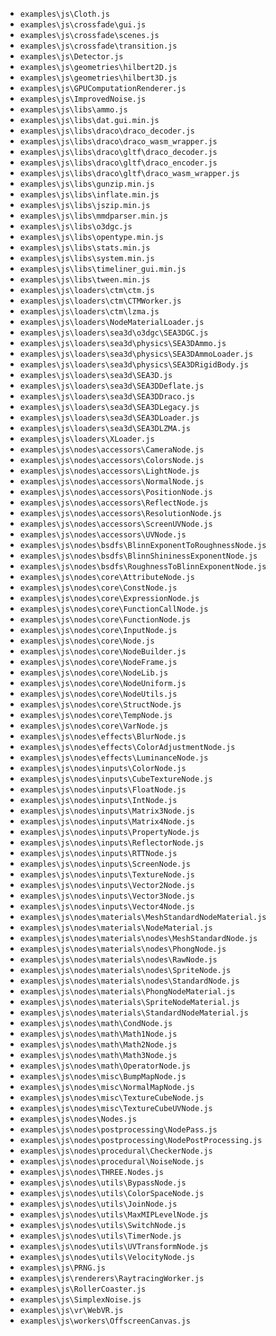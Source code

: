  - `examples\js\Cloth.js`
 - `examples\js\crossfade\gui.js`
 - `examples\js\crossfade\scenes.js`
 - `examples\js\crossfade\transition.js`
 - `examples\js\Detector.js`
 - `examples\js\geometries\hilbert2D.js`
 - `examples\js\geometries\hilbert3D.js`
 - `examples\js\GPUComputationRenderer.js`
 - `examples\js\ImprovedNoise.js`
 - `examples\js\libs\ammo.js`
 - `examples\js\libs\dat.gui.min.js`
 - `examples\js\libs\draco\draco_decoder.js`
 - `examples\js\libs\draco\draco_wasm_wrapper.js`
 - `examples\js\libs\draco\gltf\draco_decoder.js`
 - `examples\js\libs\draco\gltf\draco_encoder.js`
 - `examples\js\libs\draco\gltf\draco_wasm_wrapper.js`
 - `examples\js\libs\gunzip.min.js`
 - `examples\js\libs\inflate.min.js`
 - `examples\js\libs\jszip.min.js`
 - `examples\js\libs\mmdparser.min.js`
 - `examples\js\libs\o3dgc.js`
 - `examples\js\libs\opentype.min.js`
 - `examples\js\libs\stats.min.js`
 - `examples\js\libs\system.min.js`
 - `examples\js\libs\timeliner_gui.min.js`
 - `examples\js\libs\tween.min.js`
 - `examples\js\loaders\ctm\ctm.js`
 - `examples\js\loaders\ctm\CTMWorker.js`
 - `examples\js\loaders\ctm\lzma.js`
 - `examples\js\loaders\NodeMaterialLoader.js`
 - `examples\js\loaders\sea3d\o3dgc\SEA3DGC.js`
 - `examples\js\loaders\sea3d\physics\SEA3DAmmo.js`
 - `examples\js\loaders\sea3d\physics\SEA3DAmmoLoader.js`
 - `examples\js\loaders\sea3d\physics\SEA3DRigidBody.js`
 - `examples\js\loaders\sea3d\SEA3D.js`
 - `examples\js\loaders\sea3d\SEA3DDeflate.js`
 - `examples\js\loaders\sea3d\SEA3DDraco.js`
 - `examples\js\loaders\sea3d\SEA3DLegacy.js`
 - `examples\js\loaders\sea3d\SEA3DLoader.js`
 - `examples\js\loaders\sea3d\SEA3DLZMA.js`
 - `examples\js\loaders\XLoader.js`
 - `examples\js\nodes\accessors\CameraNode.js`
 - `examples\js\nodes\accessors\ColorsNode.js`
 - `examples\js\nodes\accessors\LightNode.js`
 - `examples\js\nodes\accessors\NormalNode.js`
 - `examples\js\nodes\accessors\PositionNode.js`
 - `examples\js\nodes\accessors\ReflectNode.js`
 - `examples\js\nodes\accessors\ResolutionNode.js`
 - `examples\js\nodes\accessors\ScreenUVNode.js`
 - `examples\js\nodes\accessors\UVNode.js`
 - `examples\js\nodes\bsdfs\BlinnExponentToRoughnessNode.js`
 - `examples\js\nodes\bsdfs\BlinnShininessExponentNode.js`
 - `examples\js\nodes\bsdfs\RoughnessToBlinnExponentNode.js`
 - `examples\js\nodes\core\AttributeNode.js`
 - `examples\js\nodes\core\ConstNode.js`
 - `examples\js\nodes\core\ExpressionNode.js`
 - `examples\js\nodes\core\FunctionCallNode.js`
 - `examples\js\nodes\core\FunctionNode.js`
 - `examples\js\nodes\core\InputNode.js`
 - `examples\js\nodes\core\Node.js`
 - `examples\js\nodes\core\NodeBuilder.js`
 - `examples\js\nodes\core\NodeFrame.js`
 - `examples\js\nodes\core\NodeLib.js`
 - `examples\js\nodes\core\NodeUniform.js`
 - `examples\js\nodes\core\NodeUtils.js`
 - `examples\js\nodes\core\StructNode.js`
 - `examples\js\nodes\core\TempNode.js`
 - `examples\js\nodes\core\VarNode.js`
 - `examples\js\nodes\effects\BlurNode.js`
 - `examples\js\nodes\effects\ColorAdjustmentNode.js`
 - `examples\js\nodes\effects\LuminanceNode.js`
 - `examples\js\nodes\inputs\ColorNode.js`
 - `examples\js\nodes\inputs\CubeTextureNode.js`
 - `examples\js\nodes\inputs\FloatNode.js`
 - `examples\js\nodes\inputs\IntNode.js`
 - `examples\js\nodes\inputs\Matrix3Node.js`
 - `examples\js\nodes\inputs\Matrix4Node.js`
 - `examples\js\nodes\inputs\PropertyNode.js`
 - `examples\js\nodes\inputs\ReflectorNode.js`
 - `examples\js\nodes\inputs\RTTNode.js`
 - `examples\js\nodes\inputs\ScreenNode.js`
 - `examples\js\nodes\inputs\TextureNode.js`
 - `examples\js\nodes\inputs\Vector2Node.js`
 - `examples\js\nodes\inputs\Vector3Node.js`
 - `examples\js\nodes\inputs\Vector4Node.js`
 - `examples\js\nodes\materials\MeshStandardNodeMaterial.js`
 - `examples\js\nodes\materials\NodeMaterial.js`
 - `examples\js\nodes\materials\nodes\MeshStandardNode.js`
 - `examples\js\nodes\materials\nodes\PhongNode.js`
 - `examples\js\nodes\materials\nodes\RawNode.js`
 - `examples\js\nodes\materials\nodes\SpriteNode.js`
 - `examples\js\nodes\materials\nodes\StandardNode.js`
 - `examples\js\nodes\materials\PhongNodeMaterial.js`
 - `examples\js\nodes\materials\SpriteNodeMaterial.js`
 - `examples\js\nodes\materials\StandardNodeMaterial.js`
 - `examples\js\nodes\math\CondNode.js`
 - `examples\js\nodes\math\Math1Node.js`
 - `examples\js\nodes\math\Math2Node.js`
 - `examples\js\nodes\math\Math3Node.js`
 - `examples\js\nodes\math\OperatorNode.js`
 - `examples\js\nodes\misc\BumpMapNode.js`
 - `examples\js\nodes\misc\NormalMapNode.js`
 - `examples\js\nodes\misc\TextureCubeNode.js`
 - `examples\js\nodes\misc\TextureCubeUVNode.js`
 - `examples\js\nodes\Nodes.js`
 - `examples\js\nodes\postprocessing\NodePass.js`
 - `examples\js\nodes\postprocessing\NodePostProcessing.js`
 - `examples\js\nodes\procedural\CheckerNode.js`
 - `examples\js\nodes\procedural\NoiseNode.js`
 - `examples\js\nodes\THREE.Nodes.js`
 - `examples\js\nodes\utils\BypassNode.js`
 - `examples\js\nodes\utils\ColorSpaceNode.js`
 - `examples\js\nodes\utils\JoinNode.js`
 - `examples\js\nodes\utils\MaxMIPLevelNode.js`
 - `examples\js\nodes\utils\SwitchNode.js`
 - `examples\js\nodes\utils\TimerNode.js`
 - `examples\js\nodes\utils\UVTransformNode.js`
 - `examples\js\nodes\utils\VelocityNode.js`
 - `examples\js\PRNG.js`
 - `examples\js\renderers\RaytracingWorker.js`
 - `examples\js\RollerCoaster.js`
 - `examples\js\SimplexNoise.js`
 - `examples\js\vr\WebVR.js`
 - `examples\js\workers\OffscreenCanvas.js`
